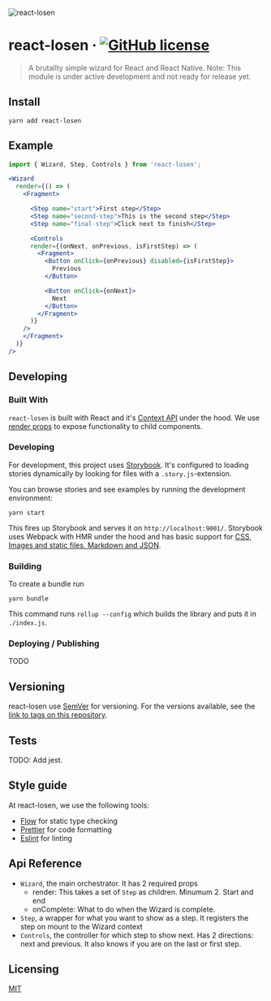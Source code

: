 ![react-losen](https://user-images.githubusercontent.com/2470775/39097362-8093ab6e-465b-11e8-845e-b21b893d6091.png)

# react-losen &middot; [![GitHub license](https://img.shields.io/badge/license-MIT-blue.svg?style=flat-square)](https://github.com/otovo/react-losen/blob/master/LICENSE)

> A brutallty simple wizard for React and React Native. Note: This module is under active development and not ready for release yet.

## Install

```shell
yarn add react-losen
```

## Example

```jsx
import { Wizard, Step, Controls } from 'react-losen';

<Wizard
  render={() => (
    <Fragment>

      <Step name="start">First step</Step>
      <Step name="second-step">This is the second step</Step>
      <Step name="final-step">Click next to finish</Step>

      <Controls
      render={(onNext, onPrevious, isFirstStep) => (
        <Fragment>
          <Button onClick={onPrevious} disabled={isFirstStep}>
            Previous
          </Button>

          <Button onClick={onNext}>
            Next
          </Button>
        </Fragment>
      )}
    />
    </Fragment>
  )}
/>	

```

## Developing

### Built With
`react-losen` is built with React and it's [Context API](https://reactjs.org/docs/context.html) under the hood. We use [render props](https://reactjs.org/docs/render-props.html) to expose functionality to child components.

### Developing

For development, this project uses [Storybook](https://storybook.js.org/). It's configured to loading stories dynamically by looking for files with a `.story.js`-extension.

You can browse stories and see examples by running the development environment:

```shell
yarn start
```

This fires up Storybook and serves it on `http://localhost:9001/`. Storybook uses Webpack with HMR under the hood and has basic support for [CSS, Images and static files, Markdown and JSON](https://storybook.js.org/configurations/default-config/).

### Building

To create a bundle run

```
yarn bundle
```

This command runs `rollup --config` which builds the library and puts it in `./index.js`.

### Deploying / Publishing

TODO


## Versioning

react-losen use [SemVer](http://semver.org/) for versioning. For the versions available, see the [link to tags on this repository](/tags).


## Tests

TODO: Add jest.

## Style guide

At react-losen, we use the following tools:

- [Flow](https://flow.org/) for static type checking
- [Prettier](https://prettier.io/) for code formatting
- [Eslint](https://eslint.org/) for linting

## Api Reference

* `Wizard`, the main orchestrator. It has 2 required props 
    - render: This takes a set of `Step` as children. Minumum 2. Start and end
    - onComplete: What to do when the Wizard is complete.
* `Step`, a wrapper for what you want to show as a step. It registers the step on mount to the Wizard context
* `Controls`, the controller for which step to show next. Has 2 directions: next and previous. It also knows if you are on the last or first step.


## Licensing

[MIT](https://github.com/otovo/react-losen/blob/master/LICENSE)
